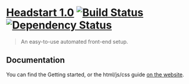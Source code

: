 # [Headstart 1.0](http://headstart.io) [![Build Status](https://travis-ci.org/flovan/headstart.png?branch=master)](https://travis-ci.org/flovan/headstart) [![Dependency Status](https://david-dm.org/flovan/headstart.png?theme=shields.io)](https://david-dm.org/flovan/headstart)

> An easy-to-use automated front-end setup.

## Documentation

You can find the Getting started, or the html/js/css guide [on the website](http://headstart.io).
